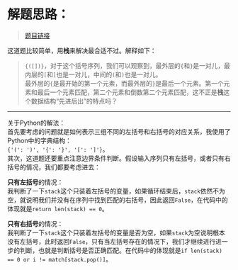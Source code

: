 # 解题思路：
>[题目链接](https://leetcode.com/problems/valid-parentheses/description/)

这道题比较简单，用**栈**来解决最合适不过。解释如下：
>`{([])}`，对于这个括号序列，我们可以观察到，最外层的`{`和`}`是一对儿，最内层的`[`和`]`也是一对儿，中间的`(`和`)`也是一对儿。  
最外层的`{`是最开始的第一个元素，而最外层的`}`是最后一个元素。第一个元素和最后一个元素匹配，第二个元素和倒数第二个元素匹配，这不正是**栈**这个数据结构“先进后出”的特点吗？

---
关于Python的解法：  
首先要考虑的问题就是如何表示三组不同的左括号和右括号的对应关系，我使用了Python中的字典结构：  
`{'(': ')', '{': '}', '[': ']'}`。  
其次，这道题还要重点注意边界条件判断。假设输入序列只有左括号，或者只有右括号的情况，我们都要考虑进去：  

**只有左括号**的情况：  
我判断了一下`stack`这个只装着左括号的变量，如果循环结束后，`stack`依然不为空，就说明我们并没有在序列中找到匹配的右括号，因此返回`False`，在代码中的体现就是`return len(stack) == 0`。  
  
**只有右括号**的情况：  
我判断了一下`stack`这个只装着左括号的变量是否为空，如果`stack`为空说明根本没有左括号，此时返回`False`，只有当左括号存在的情况下，我们才继续进行进一步的判断，也就是判断括号是否正确匹配。在代码中的体现就是`if len(stack) == 0 or i != match[stack.pop()]`。
